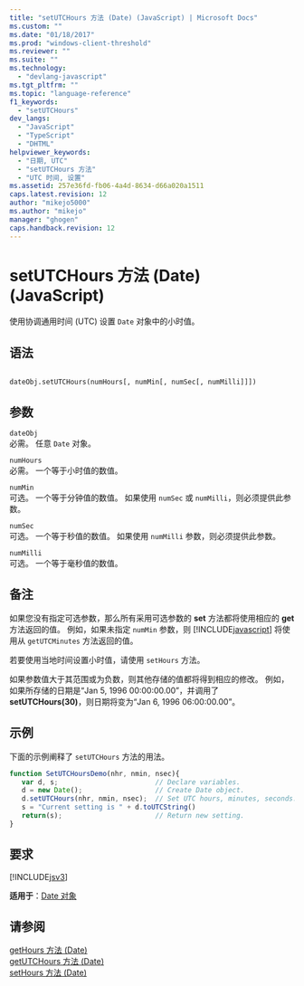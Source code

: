 ```yaml
---
title: "setUTCHours 方法 (Date) (JavaScript) | Microsoft Docs"
ms.custom: ""
ms.date: "01/18/2017"
ms.prod: "windows-client-threshold"
ms.reviewer: ""
ms.suite: ""
ms.technology: 
  - "devlang-javascript"
ms.tgt_pltfrm: ""
ms.topic: "language-reference"
f1_keywords: 
  - "setUTCHours"
dev_langs: 
  - "JavaScript"
  - "TypeScript"
  - "DHTML"
helpviewer_keywords: 
  - "日期, UTC"
  - "setUTCHours 方法"
  - "UTC 时间, 设置"
ms.assetid: 257e36fd-fb06-4a4d-8634-d66a020a1511
caps.latest.revision: 12
author: "mikejo5000"
ms.author: "mikejo"
manager: "ghogen"
caps.handback.revision: 12
---
```

# setUTCHours 方法 (Date) (JavaScript)
使用协调通用时间 \(UTC\) 设置 `Date` 对象中的小时值。  
  
## 语法  
  
```  
  
dateObj.setUTCHours(numHours[, numMin[, numSec[, numMilli]]])   
```  
  
## 参数  
 `dateObj`  
 必需。  任意 `Date` 对象。  
  
 `numHours`  
 必需。  一个等于小时值的数值。  
  
 `numMin`  
 可选。  一个等于分钟值的数值。  如果使用 `numSec` 或 `numMilli`，则必须提供此参数。  
  
 `numSec`  
 可选。  一个等于秒值的数值。  如果使用 `numMilli` 参数，则必须提供此参数。  
  
 `numMilli`  
 可选。  一个等于毫秒值的数值。  
  
## 备注  
 如果您没有指定可选参数，那么所有采用可选参数的 **set** 方法都将使用相应的 **get** 方法返回的值。  例如，如果未指定 `numMin` 参数，则 [!INCLUDE[javascript](../../javascript/includes/javascript-md.md)] 将使用从 `getUTCMinutes` 方法返回的值。  
  
 若要使用当地时间设置小时值，请使用 `setHours` 方法。  
  
 如果参数值大于其范围或为负数，则其他存储的值都将得到相应的修改。  例如，如果所存储的日期是“Jan 5, 1996 00:00:00.00”，并调用了 **setUTCHours\(30\)**，则日期将变为“Jan 6, 1996 06:00:00.00”。  
  
## 示例  
 下面的示例阐释了 `setUTCHours` 方法的用法。  
  
```javascript  
function SetUTCHoursDemo(nhr, nmin, nsec){     
   var d, s;                        // Declare variables.  
   d = new Date();                  // Create Date object.  
   d.setUTCHours(nhr, nmin, nsec);  // Set UTC hours, minutes, seconds.  
   s = "Current setting is " + d.toUTCString()   
   return(s);                       // Return new setting.  
}  
```  
  
## 要求  
 [!INCLUDE[jsv3](../../javascript/reference/includes/jsv3-md.md)]  
  
 **适用于**：[Date 对象](../../javascript/reference/date-object-javascript.md)  
  
## 请参阅  
 [getHours 方法 \(Date\)](../../javascript/reference/gethours-method-date-javascript.md)   
 [getUTCHours 方法 \(Date\)](../../javascript/reference/getutchours-method-date-javascript.md)   
 [setHours 方法 \(Date\)](../../javascript/reference/sethours-method-date-javascript.md)